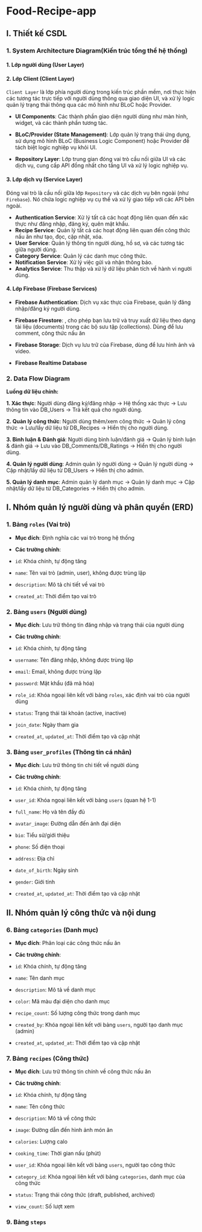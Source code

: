 # Food-Recipe-app

## I. Thiết kế CSDL
### 1.  System Architecture Diagram(Kiến trúc tổng thể hệ thống)

#### 1. Lớp người dùng (User Layer)
#### 2. Lớp Client (Client Layer)

`Client Layer` là lớp phía người dùng trong kiến trúc phần mềm, nơi thực hiện các tương tác trực tiếp với người dùng thông qua giao diện UI, và xử lý logic quản lý trạng thái thông qua các mô hình như BLoC hoặc Provider.

- **UI Components**: Các thành phần giao diện người dùng như màn hình, widget, và các thành phần tương tác.

- **BLoC/Provider (State Management)**: Lớp quản lý trạng thái ứng dụng, sử dụng mô hình BLoC (Business Logic Component) hoặc Provider để tách biệt logic nghiệp vụ khỏi UI.

- **Repository Layer**: Lớp trung gian đóng vai trò cầu nối giữa UI và các dịch vụ, cung cấp API đồng nhất cho tầng UI và xử lý logic nghiệp vụ.

#### 3. Lớp dịch vụ (Service Layer)

Đóng vai trò là cầu nối giữa lớp `Repository` và các dịch vụ bên ngoài (như `Firebase`). Nó chứa logic nghiệp vụ cụ thể và xử lý giao tiếp với các API bên ngoài.

- **Authentication Service**: Xử lý tất cả các hoạt động liên quan đến xác thực như đăng nhập, đăng ký, quên mật khẩu.
- **Recipe Service**: Quản lý tất cả các hoạt động liên quan đến công thức nấu ăn như tạo, đọc, cập nhật, xóa.
- **User Service**: Quản lý thông tin người dùng, hồ sơ, và các tương tác giữa người dùng.
- **Category Service**: Quản lý các danh mục công thức.
- **Notification Service**: Xử lý việc gửi và nhận thông báo.
- **Analytics Service**: Thu thập và xử lý dữ liệu phân tích về hành vi người dùng.

#### 4. Lớp Firebase (Firebase Services)

- **Firebase Authentication**: Dịch vụ xác thực của Firebase, quản lý đăng nhập/đăng ký người dùng.

- **Firebase Firestore**: , cho phép bạn lưu trữ và truy xuất dữ liệu theo dạng tài liệu (documents) trong các bộ sưu tập (collections). Dùng để lưu comment, công thức nấu ăn

- **Firebase Storage**: Dịch vụ lưu trữ của Firebase, dùng để lưu hình ảnh và video.

- **Firebase Realtime Database**

### 2. Data Flow Diagram

**Luồng dữ liệu chính:**

**1. Xác thực**: Người dùng đăng ký/đăng nhập → Hệ thống xác thực → Lưu thông tin vào DB_Users → Trả kết quả cho người dùng.

**2. Quản lý công thức**: Người dùng thêm/xem công thức → Quản lý công thức → Lưu/lấy dữ liệu từ DB_Recipes → Hiển thị cho người dùng.

**3. Bình luận & Đánh giá**: Người dùng bình luận/đánh giá → Quản lý bình luận & đánh giá → Lưu vào DB_Comments/DB_Ratings → Hiển thị cho người dùng.

**4. Quản lý người dùng**: Admin quản lý người dùng → Quản lý người dùng → Cập nhật/lấy dữ liệu từ DB_Users → Hiển thị cho admin.

**5. Quản lý danh mục**: Admin quản lý danh mục → Quản lý danh mục → Cập nhật/lấy dữ liệu từ DB_Categories → Hiển thị cho admin.


## I. Nhóm quản lý người dùng và phân quyền (ERD)
### 1. Bảng `roles` (Vai trò)

- **Mục đích**: Định nghĩa các vai trò trong hệ thống
- **Các trường chính**:

- `id`: Khóa chính, tự động tăng
- `name`: Tên vai trò (admin, user), không được trùng lặp
- `description`: Mô tả chi tiết về vai trò
- `created_at`: Thời điểm tạo vai trò



### 2. Bảng `users` (Người dùng)

- **Mục đích**: Lưu trữ thông tin đăng nhập và trạng thái của người dùng
- **Các trường chính**:

- `id`: Khóa chính, tự động tăng
- `username`: Tên đăng nhập, không được trùng lặp
- `email`: Email, không được trùng lặp
- `password`: Mật khẩu (đã mã hóa)
- `role_id`: Khóa ngoại liên kết với bảng `roles`, xác định vai trò của người dùng
- `status`: Trạng thái tài khoản (active, inactive)
- `join_date`: Ngày tham gia
- `created_at`, `updated_at`: Thời điểm tạo và cập nhật





### 3. Bảng `user_profiles` (Thông tin cá nhân)

- **Mục đích**: Lưu trữ thông tin chi tiết về người dùng
- **Các trường chính**:

- `id`: Khóa chính, tự động tăng
- `user_id`: Khóa ngoại liên kết với bảng `users` (quan hệ 1-1)
- `full_name`: Họ và tên đầy đủ
- `avatar_image`: Đường dẫn đến ảnh đại diện
- `bio`: Tiểu sử/giới thiệu
- `phone`: Số điện thoại
- `address`: Địa chỉ
- `date_of_birth`: Ngày sinh
- `gender`: Giới tính
- `created_at`, `updated_at`: Thời điểm tạo và cập nhật



## II. Nhóm quản lý công thức và nội dung

### 6. Bảng `categories` (Danh mục)

- **Mục đích**: Phân loại các công thức nấu ăn
- **Các trường chính**:

- `id`: Khóa chính, tự động tăng
- `name`: Tên danh mục
- `description`: Mô tả về danh mục
- `color`: Mã màu đại diện cho danh mục
- `recipe_count`: Số lượng công thức trong danh mục
- `created_by`: Khóa ngoại liên kết với bảng `users`, người tạo danh mục (admin)
- `created_at`, `updated_at`: Thời điểm tạo và cập nhật





### 7. Bảng `recipes` (Công thức)

- **Mục đích**: Lưu trữ thông tin chính về công thức nấu ăn
- **Các trường chính**:

- `id`: Khóa chính, tự động tăng
- `name`: Tên công thức
- `description`: Mô tả về công thức
- `image`: Đường dẫn đến hình ảnh món ăn
- `calories`: Lượng calo
- `cooking_time`: Thời gian nấu (phút)
- `user_id`: Khóa ngoại liên kết với bảng `users`, người tạo công thức
- `category_id`: Khóa ngoại liên kết với bảng `categories`, danh mục của công thức
- `status`: Trạng thái công thức (draft, published, archived)
- `view_count`: Số lượt xem



### 9. Bảng `steps`